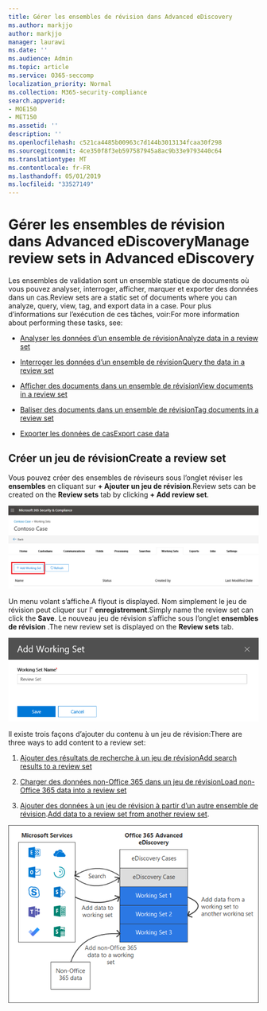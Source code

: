 ```yaml
---
title: Gérer les ensembles de révision dans Advanced eDiscovery
ms.author: markjjo
author: markjjo
manager: laurawi
ms.date: ''
ms.audience: Admin
ms.topic: article
ms.service: O365-seccomp
localization_priority: Normal
ms.collection: M365-security-compliance
search.appverid:
- MOE150
- MET150
ms.assetid: ''
description: ''
ms.openlocfilehash: c521ca4485b00963c7d144b3013134fcaa30f298
ms.sourcegitcommit: 4ce350f8f3eb597587945a8ac9b33e9793440c64
ms.translationtype: MT
ms.contentlocale: fr-FR
ms.lasthandoff: 05/01/2019
ms.locfileid: "33527149"
---
```

# <a name="manage-review-sets-in-advanced-ediscovery"></a><span data-ttu-id="d4014-102">Gérer les ensembles de révision dans Advanced eDiscovery</span><span class="sxs-lookup"><span data-stu-id="d4014-102">Manage review sets in Advanced eDiscovery</span></span>

<span data-ttu-id="d4014-103">Les ensembles de validation sont un ensemble statique de documents où vous pouvez analyser, interroger, afficher, marquer et exporter des données dans un cas.</span><span class="sxs-lookup"><span data-stu-id="d4014-103">Review sets are a static set of documents where you can analyze, query, view, tag, and export data in a case.</span></span> <span data-ttu-id="d4014-104">Pour plus d’informations sur l’exécution de ces tâches, voir:</span><span class="sxs-lookup"><span data-stu-id="d4014-104">For more information about performing these tasks, see:</span></span>

- [<span data-ttu-id="d4014-105">Analyser les données d’un ensemble de révision</span><span class="sxs-lookup"><span data-stu-id="d4014-105">Analyze data in a review set</span></span>](analyzing-data-in-review-set.md)

- [<span data-ttu-id="d4014-106">Interroger les données d’un ensemble de révision</span><span class="sxs-lookup"><span data-stu-id="d4014-106">Query the data in a review set</span></span>](review-set-search.md)

- [<span data-ttu-id="d4014-107">Afficher des documents dans un ensemble de révision</span><span class="sxs-lookup"><span data-stu-id="d4014-107">View documents in a review set</span></span>](view-documents-in-review-set.md)

- [<span data-ttu-id="d4014-108">Baliser des documents dans un ensemble de révision</span><span class="sxs-lookup"><span data-stu-id="d4014-108">Tag documents in a review set</span></span>](tagging-documents.md)

- [<span data-ttu-id="d4014-109">Exporter les données de cas</span><span class="sxs-lookup"><span data-stu-id="d4014-109">Export case data</span></span>](exporting-data-ediscover20.md)

## <a name="create-a-review-set"></a><span data-ttu-id="d4014-110">Créer un jeu de révision</span><span class="sxs-lookup"><span data-stu-id="d4014-110">Create a review set</span></span>

<span data-ttu-id="d4014-111">Vous pouvez créer des ensembles de réviseurs sous l’onglet réviser les **ensembles** en cliquant sur **+ Ajouter un jeu de révision**.</span><span class="sxs-lookup"><span data-stu-id="d4014-111">Review sets can be created on the **Review sets** tab by clicking **+ Add review set**.</span></span>

![Ajouter un jeu de révision](../media/f45c51d9-585d-47d1-b7fb-0288715e0b6a.png)

<span data-ttu-id="d4014-113">Un menu volant s’affiche.</span><span class="sxs-lookup"><span data-stu-id="d4014-113">A flyout is displayed.</span></span>  <span data-ttu-id="d4014-114">Nom simplement le jeu de révision peut cliquer sur l' **enregistrement**.</span><span class="sxs-lookup"><span data-stu-id="d4014-114">Simply name the review set can click the **Save**.</span></span>  <span data-ttu-id="d4014-115">Le nouveau jeu de révision s’affiche sous l’onglet **ensembles de révision** .</span><span class="sxs-lookup"><span data-stu-id="d4014-115">The new review set is displayed on the **Review sets** tab.</span></span>

![Ajouter un menu volant jeu de révision](../media/5e5c99f8-42ca-4c2f-960f-f1a5709569d1.png)

<span data-ttu-id="d4014-117">Il existe trois façons d’ajouter du contenu à un jeu de révision:</span><span class="sxs-lookup"><span data-stu-id="d4014-117">There are three ways to add content to a review set:</span></span>

1. [<span data-ttu-id="d4014-118">Ajouter des résultats de recherche à un jeu de révision</span><span class="sxs-lookup"><span data-stu-id="d4014-118">Add search results to a review set</span></span>](add-data-to-review-set.md)

2. [<span data-ttu-id="d4014-119">Charger des données non-Office 365 dans un jeu de révision</span><span class="sxs-lookup"><span data-stu-id="d4014-119">Load non-Office 365 data into a review set</span></span>](load-non-office365-data.md)

3. <span data-ttu-id="d4014-120">[Ajouter des données à un jeu de révision à partir d’un autre ensemble de révision](add-data-to-review-set-from-another-review-set.md).</span><span class="sxs-lookup"><span data-stu-id="d4014-120">[Add data to a review set from another review set](add-data-to-review-set-from-another-review-set.md).</span></span>

![vérifier les ensembles](../media/1f1f4efd-c03b-4255-bc3d-df358e56549c.png)
